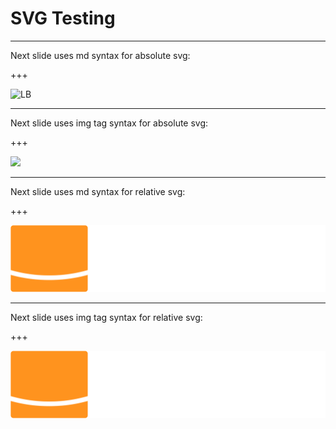 # SVG Testing

---

Next slide uses md syntax for absolute svg:

+++

![LB](http://localhost:9000/pitchme/stream/github/themarchoffolly/pushme-pullyou/svg-test/assets/lightbend.svg)

---

Next slide uses img tag syntax for absolute svg:

+++

<img src="http://localhost:9000/pitchme/stream/github/themarchoffolly/pushme-pullyou/svg-test/assets/lightbend.svg"></img>

---

Next slide uses md syntax for relative svg:

+++

![LB](assets/lightbend.svg)

---

Next slide uses img tag syntax for relative svg:

+++

<img src="assets/lightbend.svg"></img>

